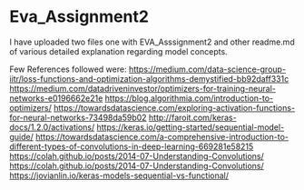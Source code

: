 # Eva_Assignment2

I have uploaded two files one with EVA_Asssignment2 and other readme.md of various detailed explanation regarding model concepts.

Few References followed were: https://medium.com/data-science-group-iitr/loss-functions-and-optimization-algorithms-demystified-bb92daff331c https://medium.com/datadriveninvestor/optimizers-for-training-neural-networks-e0196662e21e https://blog.algorithmia.com/introduction-to-optimizers/ https://towardsdatascience.com/exploring-activation-functions-for-neural-networks-73498da59b02 http://faroit.com/keras-docs/1.2.0/activations/ https://keras.io/getting-started/sequential-model-guide/ https://towardsdatascience.com/a-comprehensive-introduction-to-different-types-of-convolutions-in-deep-learning-669281e58215 https://colah.github.io/posts/2014-07-Understanding-Convolutions/ https://colah.github.io/posts/2014-07-Understanding-Convolutions/ https://jovianlin.io/keras-models-sequential-vs-functional/ 
